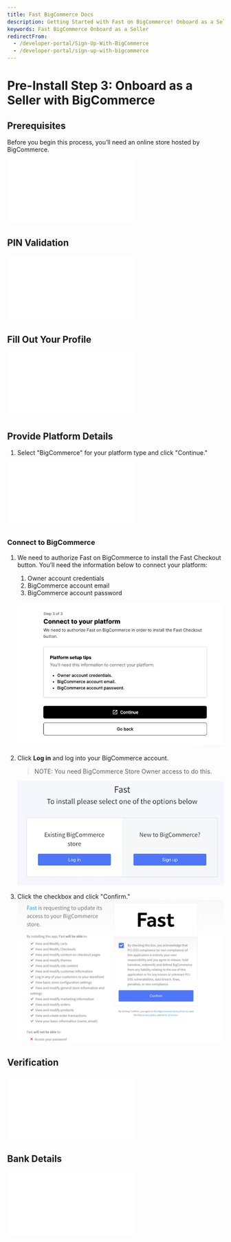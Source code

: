 ```yaml
---
title: Fast BigCommerce Docs
description: Getting Started with Fast on BigCommerce! Onboard as a Seller
keywords: Fast BigCommerce Onboard as a Seller
redirectFrom:
  - /developer-portal/Sign-Up-With-BigCommerce
  - /developer-portal/sign-up-with-bigcommerce
---
```


# Pre-Install Step 3: Onboard as a Seller with BigCommerce

## Prerequisites

Before you begin this process, you’ll need an online store hosted by BigCommerce.

<embed src="/reusables/for-developers/_platform_all_sign_up_as_a_seller_banner_sandbox_and_contact_support.md" />

## PIN Validation

<embed src="/reusables/for-developers/_platform_all_sign_up_as_a_seller_pin_validation.md" />

## Fill Out Your Profile

<embed src="/reusables/for-developers/_platform_all_sign_up_as_a_seller_fill_out_your_profile.md" />

## Provide Platform Details

1. Select "BigCommerce" for your platform type and click "Continue."

<embed src="/reusables/for-developers/_platform_all_sign_up_as_a_seller_platform_details.md" />

### Connect to BigCommerce

1. We need to authorize Fast on BigCommerce to install the Fast Checkout button. You’ll need the information below to connect your platform:

   1. Owner account credentials
   2. BigCommerce account email
   3. BigCommerce account password

   ![Connect to BigCommerce pop up](images/bc-connectplatform.png)

2. Click **Log in** and log into your BigCommerce account.
   > NOTE: You need BigCommerce Store Owner access to do this.

   ![BigCommerce Login](images/big22.png)

3. Click the checkbox and click "Confirm."
   ![Confirm](images/bc-confirm.png)

## Verification

<embed src="/reusables/for-developers/_platform_all_sign_up_as_a_seller_business_verification.md" />

## Bank Details

<embed src="/reusables/for-developers/_platform_all_sign_up_as_a_seller_bank_details.md" />
